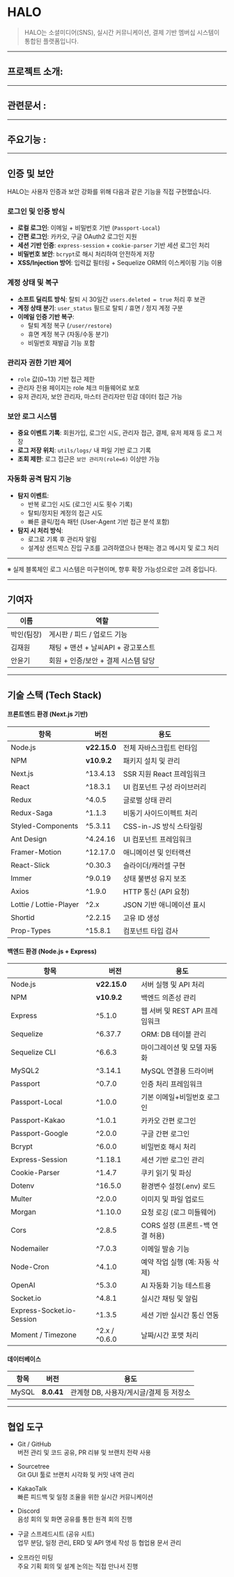 # HALO
> HALO는 소셜미디어(SNS), 실시간 커뮤니케이션, 결제 기반 멤버십 시스템이 통합된 플랫폼입니다.
  
---


## 프로젝트 소개:

---
## 관련문서 : 

---
## 주요기능 :

---
## 인증 및 보안

HALO는 사용자 인증과 보안 강화를 위해 다음과 같은 기능을 직접 구현했습니다.

###  로그인 및 인증 방식
- **로컬 로그인**: 이메일 + 비밀번호 기반 (`Passport-Local`)
- **간편 로그인**: 카카오, 구글 OAuth2 로그인 지원
- **세션 기반 인증**: `express-session` + `cookie-parser` 기반 세션 로그인 처리
- **비밀번호 보안**: `bcrypt`로 해시 처리하여 안전하게 저장
- **XSS/Injection 방어**: 입력값 필터링 + Sequelize ORM의 이스케이핑 기능 이용

###  계정 상태 및 복구
- **소프트 딜리트 방식**: 탈퇴 시 30일간 `users.deleted = true` 처리 후 보관
- **계정 상태 분기**: `user_status` 필드로 탈퇴 / 휴면 / 정지 계정 구분
- **이메일 인증 기반 복구**:
  - 탈퇴 계정 복구 (`/user/restore`)
  - 휴면 계정 복구 (자동/수동 분기)
  - 비밀번호 재발급 기능 포함

###  관리자 권한 기반 제어
- `role` 값(0~13) 기반 접근 제한
- 관리자 전용 페이지는 role 체크 미들웨어로 보호
- 유저 관리자, 보안 관리자, 마스터 관리자만 민감 데이터 접근 가능

###  보안 로그 시스템
- **중요 이벤트 기록**: 회원가입, 로그인 시도, 관리자 접근, 결제, 유저 제재 등 로그 저장
- **로그 저장 위치**: `utils/logs/` 내 파일 기반 로그 기록
- **조회 제한**: 로그 접근은 `보안 관리자(role=6)` 이상만 가능

###  자동화 공격 탐지 기능
- **탐지 이벤트**:
  - 반복 로그인 시도 (로그인 시도 횟수 기록)
  - 탈퇴/정지된 계정의 접근 시도
  - 빠른 클릭/접속 패턴 (User-Agent 기반 접근 분석 포함)
- **탐지 시 처리 방식**:
  - 로그로 기록 후 관리자 알림
  - 설계상 샌드박스 진입 구조를 고려하였으나 현재는 경고 메시지 및 로그 처리

---

※ 실제 블록체인 로그 시스템은 미구현이며, 향후 확장 가능성으로만 고려 중입니다.



---
## 기여자

| 이름 | 역할 |
|------|------|
| 박인(팀장) | 게시판 / 피드 / 업로드 기능 |
| 김재원 | 채팅 + 맨션 + 날씨API + 광고포스트 |
| 안윤기 | 회원 + 인증/보안 + 결제 시스템 담당 |

---

## 기술 스택 (Tech Stack)

#### 프론트엔드 환경 (Next.js 기반)
| 항목 | 버전 | 용도 |
|------|--------|------|
| Node.js | **v22.15.0** | 전체 자바스크립트 런타임 |
| NPM | **v10.9.2** | 패키지 설치 및 관리 |
| Next.js | ^13.4.13 | SSR 지원 React 프레임워크 |
| React | ^18.3.1 | UI 컴포넌트 구성 라이브러리 |
| Redux | ^4.0.5 | 글로벌 상태 관리 |
| Redux-Saga | ^1.1.3 | 비동기 사이드이펙트 처리 |
| Styled-Components | ^5.3.11 | CSS-in-JS 방식 스타일링 |
| Ant Design | ^4.24.16 | UI 컴포넌트 프레임워크 |
| Framer-Motion | ^12.17.0 | 애니메이션 및 인터랙션 |
| React-Slick | ^0.30.3 | 슬라이더/캐러셀 구현 |
| Immer | ^9.0.19 | 상태 불변성 유지 보조 |
| Axios | ^1.9.0 | HTTP 통신 (API 요청) |
| Lottie / Lottie-Player | ^2.x | JSON 기반 애니메이션 표시 |
| Shortid | ^2.2.15 | 고유 ID 생성 |
| Prop-Types | ^15.8.1 | 컴포넌트 타입 검사 |

####  백엔드 환경 (Node.js + Express)
| 항목 | 버전 | 용도 |
|------|--------|------|
| Node.js | **v22.15.0** | 서버 실행 및 API 처리 |
| NPM | **v10.9.2** | 백엔드 의존성 관리 |
| Express | ^5.1.0 | 웹 서버 및 REST API 프레임워크 |
| Sequelize | ^6.37.7 | ORM: DB 테이블 관리 |
| Sequelize CLI | ^6.6.3 | 마이그레이션 및 모델 자동화 |
| MySQL2 | ^3.14.1 | MySQL 연결용 드라이버 |
| Passport | ^0.7.0 | 인증 처리 프레임워크 |
| Passport-Local | ^1.0.0 | 기본 이메일+비밀번호 로그인 |
| Passport-Kakao | ^1.0.1 | 카카오 간편 로그인 |
| Passport-Google | ^2.0.0 | 구글 간편 로그인 |
| Bcrypt | ^6.0.0 | 비밀번호 해시 처리 |
| Express-Session | ^1.18.1 | 세션 기반 로그인 관리 |
| Cookie-Parser | ^1.4.7 | 쿠키 읽기 및 파싱 |
| Dotenv | ^16.5.0 | 환경변수 설정(.env) 로드 |
| Multer | ^2.0.0 | 이미지 및 파일 업로드 |
| Morgan | ^1.10.0 | 요청 로깅 (로그 미들웨어) |
| Cors | ^2.8.5 | CORS 설정 (프론트-백 연결 허용) |
| Nodemailer | ^7.0.3 | 이메일 발송 기능 |
| Node-Cron | ^4.1.0 | 예약 작업 실행 (예: 자동 삭제) |
| OpenAI | ^5.3.0 | AI 자동화 기능 테스트용 |
| Socket.io | ^4.8.1 | 실시간 채팅 및 알림 |
| Express-Socket.io-Session | ^1.3.5 | 세션 기반 실시간 통신 연동 |
| Moment / Timezone | ^2.x / ^0.6.0 | 날짜/시간 포맷 처리 |

####  데이터베이스
| 항목 | 버전 | 용도 |
|------|--------|------|
| MySQL | **8.0.41** | 관계형 DB, 사용자/게시글/결제 등 저장소 |

---
## 협업 도구

- Git / GitHub  
  버전 관리 및 코드 공유, PR 리뷰 및 브랜치 전략 사용

- Sourcetree  
  Git GUI 툴로 브랜치 시각화 및 커밋 내역 관리

- KakaoTalk  
  빠른 피드백 및 일정 조율을 위한 실시간 커뮤니케이션

- Discord  
  음성 회의 및 화면 공유를 통한 원격 회의 진행

- 구글 스프레드시트 (공유 시트)  
  업무 분담, 일정 관리, ERD 및 API 명세 작성 등 협업용 문서 관리

- 오프라인 미팅  
  주요 기획 회의 및 설계 논의는 직접 만나서 진행
